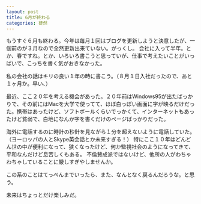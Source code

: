 ```yaml
---
layout: post
title: 6月が終わる
categories: 徒然
---
```


もうすぐ６月も終わる。今年は毎月１回はブログを更新しようと決意したが、一個前のが３月なので全然更新出来ていない。がっくし。
会社に入って半年。とか、春ですね。とか、いろいろ書こうと思っていが、仕事で考えたいことがいっぱいで、こっちを書く気がおきなかった。

私の会社の話はキリの良い１年の時に書こう。（８月１日入社だったので、あと１ヶ月か。早い、）

最近、ここ２０年を考える機会があった。２０年前はWindows95が出たばっかりで、その前にはMacを大学で使ってて、ほぼ白っぽい画面に字が映るだけだった。携帯はあったけど、ソフトボールくらいでっかくて、インターネットもあったけど貧弱で、白地になんか字を書くだけのページばっかりだった。

海外に電話するのに時計の秒針を見ながら１分を超えないように電話していた。（ヨーロッパの人とSkype英会話とか未来すぎる！）
特にここ１０年はどんどん世の中が便利になって、狭くなったけど、何か監視社会のようになってきて、平和なんだけど息苦しくもある。
不倫賛成派ではないけど、他所の人がわちゃわちゃしていることに厳しすぎやしませんか。

この系のことはてっぺんまでいったら、また、なんとなく戻るんだろうな。と思う。

未来はちょっとだけ楽しみだ。
